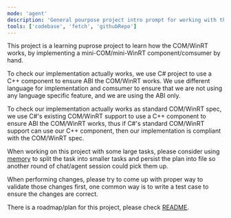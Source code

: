 ```yaml
---
mode: 'agent'
description: 'General pourpose project intro prompt for working with this project with copilot'
tools: ['codebase', 'fetch', 'githubRepo']
---
```

This project is a learning puprose project to learn how the COM/WinRT works,
by implementing a mini-COM/mini-WinRT component/comsumer by hand.

To check our implementation actually works,
we use C# project to use a C++ component to ensure ABI the COM/WinRT works.
We use different language for implementation and comsumer to ensure that we are not using any language specific feature,
and we are using the ABI only.

To check our implementation actually works as standard COM/WinRT spec,
we use C#'s existing COM/WinRT support to use a C++ component to ensure ABI the COM/WinRT works,
thus if C#'s standard COM/WinRT support can use our C++ component,
then our implementation is compliant with the COM/WinRT spec.

When working on this project with some large tasks,
please consider using [memory](./memory.prompt.md) to split the task into smaller tasks and persist the plan into file so another round of chat/agent session could pick them up.

When performing changes, please try to come up with proper way to validate those changes first,
one common way is to write a test case to ensure the changes are correct.

There is a roadmap/plan for this project, please check [README](./README.md).